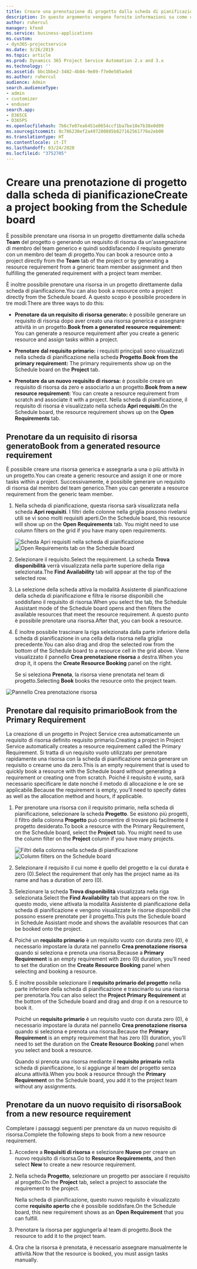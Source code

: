 ```yaml
---
title: Creare una prenotazione di progetto dalla scheda di pianificazione
description: In questo argomento vengono fornite informazioni su come creare una prenotazione di progetto dalla scheda di pianificazione.
author: ruhercul
manager: kfend
ms.service: business-applications
ms.custom:
- dyn365-projectservice
ms.date: 9/26/2019
ms.topic: article
ms.prod: Dynamics 365 Project Service Automation 2.x and 3.x
ms.technology: ''
ms.assetid: bbc1bbe2-3482-4b84-9e89-f7e0e585ade8
ms.author: ruhercul
audience: Admin
search.audienceType:
- admin
- customizer
- enduser
search.app:
- D365CE
- D365PS
ms.openlocfilehash: 7b6c7e07ea6451e0654ccf1ba7be10e7b38e0d09
ms.sourcegitcommit: 8c786230ef2a497280885b827162561776e2eb00
ms.translationtype: HT
ms.contentlocale: it-IT
ms.lasthandoff: 03/24/2020
ms.locfileid: "3752705"
---
```

# <a name="create-a-project-booking-from-the-schedule-board"></a><span data-ttu-id="0c04a-103">Creare una prenotazione di progetto dalla scheda di pianificazione</span><span class="sxs-lookup"><span data-stu-id="0c04a-103">Create a project booking from the Schedule board</span></span>

<span data-ttu-id="0c04a-104">È possibile prenotare una risorsa in un progetto direttamente dalla scheda **Team** del progetto o generando un requisito di risorsa da un'assegnazione di membro del team generico e quindi soddisfacendo il requisito generato con un membro del team di progetto.</span><span class="sxs-lookup"><span data-stu-id="0c04a-104">You can book a resource onto a project directly from the **Team** tab of the project or by generating a resource requirement from a generic team member assignment and then fulfilling the generated requirement with a project team member.</span></span>

<span data-ttu-id="0c04a-105">È inoltre possibile prenotare una risorsa in un progetto direttamente dalla scheda di pianificazione.</span><span class="sxs-lookup"><span data-stu-id="0c04a-105">You can also book a resource onto a project directly from the Schedule board.</span></span> <span data-ttu-id="0c04a-106">A questo scopo è possibile procedere in tre modi:</span><span class="sxs-lookup"><span data-stu-id="0c04a-106">There are three ways to do this:</span></span>

- <span data-ttu-id="0c04a-107">**Prenotare da un requisito di risorsa generato:** è possibile generare un requisito di risorsa dopo aver creato una risorsa generica e assegnare attività in un progetto.</span><span class="sxs-lookup"><span data-stu-id="0c04a-107">**Book from a generated resource requirement:** You can generate a resource requirement after you create a generic resource and assign tasks within a project.</span></span>

- <span data-ttu-id="0c04a-108">**Prenotare dal requisito primario:** i requisiti principali sono visualizzati nella scheda di pianificazione nella scheda **Progetto**.</span><span class="sxs-lookup"><span data-stu-id="0c04a-108">**Book from the primary requirement:** The primary requirements show up on the Schedule board on the **Project** tab.</span></span> 

- <span data-ttu-id="0c04a-109">**Prenotare da un nuovo requisito di risorsa:** è possibile creare un requisito di risorsa da zero e associarlo a un progetto.</span><span class="sxs-lookup"><span data-stu-id="0c04a-109">**Book from a new resource requirement:** You can create a resource requirement from scratch and associate it with a project.</span></span> <span data-ttu-id="0c04a-110">Nella scheda di pianificazione, il requisito di risorsa è visualizzato nella scheda **Apri requisiti**.</span><span class="sxs-lookup"><span data-stu-id="0c04a-110">On the Schedule board, the resource requirement shows up on the **Open Requirements** tab.</span></span>

## <a name="book-from-a-generated-resource-requirement"></a><span data-ttu-id="0c04a-111">Prenotare da un requisito di risorsa generato</span><span class="sxs-lookup"><span data-stu-id="0c04a-111">Book from a generated resource requirement</span></span>

<span data-ttu-id="0c04a-112">È possibile creare una risorsa generica e assegnarla a una o più attività in un progetto.</span><span class="sxs-lookup"><span data-stu-id="0c04a-112">You can create a generic resource and assign it one or more tasks within a project.</span></span> <span data-ttu-id="0c04a-113">Successivamente, è possibile generare un requisito di risorsa dal membro del team generico.</span><span class="sxs-lookup"><span data-stu-id="0c04a-113">Then you can generate a resource requirement from the generic team member.</span></span> 

1.  <span data-ttu-id="0c04a-114">Nella scheda di pianificazione, questa risorsa sarà visualizzata nella scheda **Apri requisiti**. I filtri delle colonne nella griglia possono rivelarsi utili se vi sono molti requisiti aperti.</span><span class="sxs-lookup"><span data-stu-id="0c04a-114">On the Schedule board, this resource will show up on the **Open Requirements** tab. You might need to use column filters on the grid if you have many open requirements.</span></span> 

    <span data-ttu-id="0c04a-115">![Scheda Apri requisiti nella scheda di pianificazione](media/FAQ-Project-Booking-Schedule-Board-1.png "Tabella delle prenotazioni e delle assegnazioni")</span><span class="sxs-lookup"><span data-stu-id="0c04a-115">![Open Requirements tab on the Schedule board](media/FAQ-Project-Booking-Schedule-Board-1.png "Screenshot of bookings and assignments table")</span></span>

2. <span data-ttu-id="0c04a-116">Selezionare il requisito.</span><span class="sxs-lookup"><span data-stu-id="0c04a-116">Select the requirement.</span></span> <span data-ttu-id="0c04a-117">La scheda **Trova disponibilità** verrà visualizzata nella parte superiore della riga selezionata.</span><span class="sxs-lookup"><span data-stu-id="0c04a-117">The **Find Availability** tab will appear at the top of the selected row.</span></span>
 
3. <span data-ttu-id="0c04a-118">La selezione della scheda attiva la modalità Assistente di pianificazione della scheda di pianificazione e filtra le risorse disponibili che soddisfano il requisito di risorsa.</span><span class="sxs-lookup"><span data-stu-id="0c04a-118">When you select the tab, the Schedule Assistant mode of the Schedule board opens and then filters the available resources that meet the resource requirement.</span></span> <span data-ttu-id="0c04a-119">A questo punto è possibile prenotare una risorsa.</span><span class="sxs-lookup"><span data-stu-id="0c04a-119">After that, you can book a resource.</span></span>

4. <span data-ttu-id="0c04a-120">È inoltre possibile trascinare la riga selezionata dalla parte inferiore della scheda di pianificazione in una cella della risorsa nella griglia precedente.</span><span class="sxs-lookup"><span data-stu-id="0c04a-120">You can also drag and drop the selected row from the bottom of the Schedule board to a resource cell in the grid above.</span></span> <span data-ttu-id="0c04a-121">Viene visualizzato il pannello **Crea prenotazione risorsa** a destra.</span><span class="sxs-lookup"><span data-stu-id="0c04a-121">When you drop it, it opens the **Create Resource Booking** panel on the right.</span></span>

    <span data-ttu-id="0c04a-122">Se si seleziona **Prenota**, la risorsa viene prenotata nel team di progetto.</span><span class="sxs-lookup"><span data-stu-id="0c04a-122">Selecting **Book** books the resource onto the project team.</span></span>

![Pannello Crea prenotazione risorsa](media/FAQ-Project-Booking-Schedule-Board-6.png "")
 

## <a name="book-from-the-primary-requirement"></a><span data-ttu-id="0c04a-124">Prenotare dal requisito primario</span><span class="sxs-lookup"><span data-stu-id="0c04a-124">Book from the Primary Requirement</span></span>

<span data-ttu-id="0c04a-125">La creazione di un progetto in Project Service crea automaticamente un requisito di risorsa definito requisito primario.</span><span class="sxs-lookup"><span data-stu-id="0c04a-125">Creating a project in Project Service automatically creates a resource requirement called the Primary Requirement.</span></span> <span data-ttu-id="0c04a-126">Si tratta di un requisito vuoto utilizzato per prenotare rapidamente una risorsa con la scheda di pianificazione senza generare un requisito o crearne uno da zero.</span><span class="sxs-lookup"><span data-stu-id="0c04a-126">This is an empty requirement that is used to quickly book a resource with the Schedule board without generating a requirement or creating one from scratch.</span></span> <span data-ttu-id="0c04a-127">Poiché il requisito è vuoto, sarà necessario specificare le date nonché il metodo di allocazione e le ore se applicabile.</span><span class="sxs-lookup"><span data-stu-id="0c04a-127">Because the requirement is empty, you’ll need to specify dates as well as the allocation method and hours, if applicable.</span></span> 

1. <span data-ttu-id="0c04a-128">Per prenotare una risorsa con il requisito primario, nella scheda di pianificazione, selezionare la scheda **Progetto**. Se esistono più progetti, il filtro della colonna **Progetto** può consentire di trovare più facilmente il progetto desiderato.</span><span class="sxs-lookup"><span data-stu-id="0c04a-128">To book a resource with the Primary Requirement, on the Schedule board, select the **Project** tab. You might need to use the column filter on the **Project** column if you have many projects.</span></span>

   <span data-ttu-id="0c04a-129">![Filtri della colonna nella scheda di pianificazione](media/FAQ-Project-Booking-Schedule-Board-2.png "Tabella delle prenotazioni e delle assegnazioni")</span><span class="sxs-lookup"><span data-stu-id="0c04a-129">![Column filters on the Schedule board](media/FAQ-Project-Booking-Schedule-Board-2.png "Screenshot of bookings and assignments table")</span></span>

2. <span data-ttu-id="0c04a-130">Selezionare il requisito il cui nome è quello del progetto e la cui durata è zero (0).</span><span class="sxs-lookup"><span data-stu-id="0c04a-130">Select the requirement that only has the project name as its name and has a duration of zero (0).</span></span>

3. <span data-ttu-id="0c04a-131">Selezionare la scheda **Trova disponibilità** visualizzata nella riga selezionata.</span><span class="sxs-lookup"><span data-stu-id="0c04a-131">Select the **Find Availability** tab that appears on the row.</span></span> <span data-ttu-id="0c04a-132">In questo modo, viene attivata la modalità Assistente di pianificazione della scheda di pianificazione e vengono visualizzate le risorse disponibili che possono essere prenotate per il progetto.</span><span class="sxs-lookup"><span data-stu-id="0c04a-132">This puts the Schedule board in Schedule Assistant mode and shows the available resources that can be booked onto the project.</span></span>

4. <span data-ttu-id="0c04a-133">Poiché un **requisito primario** è un requisito vuoto con durata zero (0), è necessario impostare la durata nel pannello **Crea prenotazione risorsa** quando si seleziona e prenota una risorsa.</span><span class="sxs-lookup"><span data-stu-id="0c04a-133">Because a **Primary Requirement** is an empty requirement with zero (0) duration, you’ll need to set the duration on the **Create Resource Booking** panel when selecting and booking a resource.</span></span>

5. <span data-ttu-id="0c04a-134">È inoltre possibile selezionare il **requisito primario del progetto** nella parte inferiore della scheda di pianificazione e trascinarlo su una risorsa per prenotarla.</span><span class="sxs-lookup"><span data-stu-id="0c04a-134">You can also select the **Project Primary Requirement** at the bottom of the Schedule board and drag and drop it on a resource to book it.</span></span>
 
    <span data-ttu-id="0c04a-135">Poiché un **requisito primario** è un requisito vuoto con durata zero (0), è necessario impostare la durata nel pannello **Crea prenotazione risorsa** quando si seleziona e prenota una risorsa.</span><span class="sxs-lookup"><span data-stu-id="0c04a-135">Because the **Primary Requirement** is an empty requirement that has zero (0) duration, you’ll need to set the duration on the **Create Resource Booking** panel when you select and book a resource.</span></span>
 
    <span data-ttu-id="0c04a-136">Quando si prenota una risorsa mediante il **requisito primario** nella scheda di pianificazione, lo si aggiunge al team del progetto senza alcuna attività.</span><span class="sxs-lookup"><span data-stu-id="0c04a-136">When you book a resource through the **Primary Requirement** on the Schedule board, you add it to the project team without any assignments.</span></span>
 
## <a name="book-from-a-new-resource-requirement"></a><span data-ttu-id="0c04a-137">Prenotare da un nuovo requisito di risorsa</span><span class="sxs-lookup"><span data-stu-id="0c04a-137">Book from a new resource requirement</span></span>
<span data-ttu-id="0c04a-138">Completare i passaggi seguenti per prenotare da un nuovo requisito di risorsa.</span><span class="sxs-lookup"><span data-stu-id="0c04a-138">Complete the following steps to book from a new resource requirement.</span></span> 

1. <span data-ttu-id="0c04a-139">Accedere a **Requisiti di risorsa** e selezionare **Nuovo** per creare un nuovo requisito di risorsa.</span><span class="sxs-lookup"><span data-stu-id="0c04a-139">Go to **Resource Requirements**, and then select **New** to create a new resource requirement.</span></span>

2. <span data-ttu-id="0c04a-140">Nella scheda **Progetto**, selezionare un progetto per associare il requisito al progetto.</span><span class="sxs-lookup"><span data-stu-id="0c04a-140">On the **Project** tab, select a project to associate the requirement to the project.</span></span>
 
    <span data-ttu-id="0c04a-141">Nella scheda di pianificazione, questo nuovo requisito è visualizzato come **requisito aperto** che è possibile soddisfare.</span><span class="sxs-lookup"><span data-stu-id="0c04a-141">On the Schedule board, this new requirement shows as an **Open Requirement** that you can fulfill.</span></span>

3. <span data-ttu-id="0c04a-142">Prenotare la risorsa per aggiungerla al team di progetto.</span><span class="sxs-lookup"><span data-stu-id="0c04a-142">Book the resource to add it to the project team.</span></span>

4. <span data-ttu-id="0c04a-143">Ora che la risorsa è prenotata, è necessario assegnare manualmente le attività.</span><span class="sxs-lookup"><span data-stu-id="0c04a-143">Now that the resource is booked, you must assign tasks manually.</span></span>

